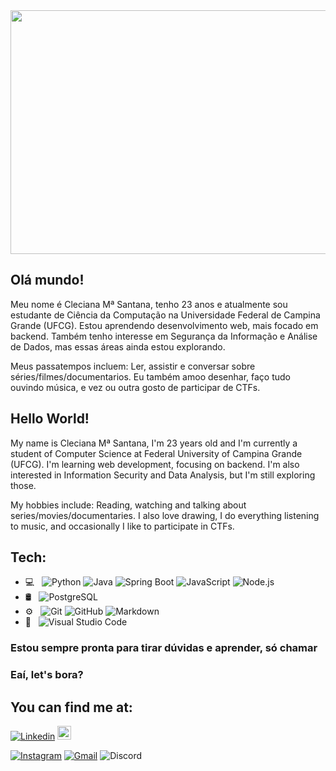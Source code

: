 <div align="center">
    <img src="https://imgur.com/xJMpMp7" width="540" height="390">
</div>

## Olá mundo! 
Meu nome é Cleciana Mª Santana, tenho 23 anos e atualmente sou estudante de Ciência da Computação na Universidade Federal de Campina Grande (UFCG). Estou aprendendo desenvolvimento web, mais focado em backend. Também tenho interesse em Segurança da Informação e Análise de Dados, mas essas áreas ainda estou explorando.

Meus passatempos incluem: Ler, assistir e conversar sobre séries/filmes/documentarios. Eu também amoo desenhar, faço tudo ouvindo música, e vez ou outra gosto de participar de CTFs.

## Hello World!
My name is Cleciana Mª Santana, I'm 23 years old and I'm currently a student of Computer Science at Federal University of Campina Grande (UFCG). I'm learning web development, focusing on backend. I'm also interested in Information Security and Data Analysis, but I'm still exploring those.

My hobbies include: Reading, watching and talking about series/movies/documentaries. I also love drawing, I do everything listening to music, and occasionally I like to participate in CTFs.

## Tech:

- 💻 &nbsp;
  ![Python](https://img.shields.io/badge/-Python-333333?style=flat&logo=python)
  ![Java](https://img.shields.io/badge/-Java-333333?style=flat&logo=Java&logoColor=007396)
  ![Spring Boot](https://img.shields.io/badge/-Spring%20Boot-333333?style=flat&logo=Spring%20Boot&logoColor=6DB33F)
  ![JavaScript](https://img.shields.io/badge/-JavaScript-333333?style=flat&logo=javascript)
  ![Node.js](https://img.shields.io/badge/-Node.js-333333?style=flat&logo=node.js)
- 🛢  &nbsp;
  ![PostgreSQL](https://img.shields.io/badge/PostgreSQL-316192?style=flat&logo=postgresql&logoColor=white)
- ⚙️ &nbsp;
  ![Git](https://img.shields.io/badge/-Git-333333?style=flat&logo=git)
  ![GitHub](https://img.shields.io/badge/-GitHub-333333?style=flat&logo=github)
  ![Markdown](https://img.shields.io/badge/-Markdown-333333?style=flat&logo=markdown)
- 🔧 &nbsp;
  ![Visual Studio Code](https://img.shields.io/badge/-Visual%20Studio%20Code-333333?style=flat&logo=visual-studio-code&logoColor=007ACC)


### Estou sempre pronta para tirar dúvidas e aprender, só chamar
### Eaí, let's bora?


## You can find me at:

[![Linkedin](https://img.shields.io/badge/-LinkedIn-blue?style=flat&logo=Linkedin&logoColor=white)](https://www.linkedin.com/in/cleciana-maria-de-santana-309091149/)
[<img src="https://img.shields.io/github/followers/cleciana?label=follow&style=social" height="22" title="Follow me" />](https://github.com/cleciana) 

[![Instagram](https://img.shields.io/badge/-Instagram-c13584?style=flat&labelColor=c13584&logo=instagram&logoColor=white)](https://www.instagram.com/cleciana.santanaa/)
[![Gmail](https://img.shields.io/badge/-Gmail-c14438?style=flat&logo=Gmail&logoColor=white)](mailto:cleciana.santana@ccc.ufcg.edu.br)
![Discord](https://img.shields.io/badge/Discord-Cleh%230366-white?style=flat&logoColor=white)